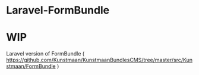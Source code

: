 # Laravel-FormBundle

# WIP 

Laravel version of FormBundle ( https://github.com/Kunstmaan/KunstmaanBundlesCMS/tree/master/src/Kunstmaan/FormBundle ) 
